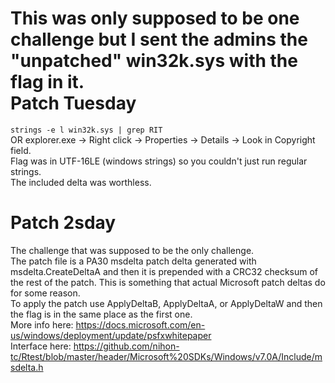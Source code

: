 This was only supposed to be one challenge but I sent the admins the "unpatched" win32k.sys with the flag in it.  
Patch Tuesday
=============
`strings -e l win32k.sys | grep RIT`  
OR
explorer.exe -> Right click -> Properties -> Details -> Look in Copyright field.  
Flag was in UTF-16LE (windows strings) so you couldn't just run regular strings.  
The included delta was worthless.  

Patch 2sday
===========
The challenge that was supposed to be the only challenge.  
The patch file is a PA30 msdelta patch delta generated with msdelta.CreateDeltaA and then it is prepended with a CRC32 checksum of the rest of the patch. This is something that actual Microsoft patch deltas do for some reason.  
To apply the patch use ApplyDeltaB, ApplyDeltaA, or ApplyDeltaW and then the flag is in the same place as the first one.  
More info here:  https://docs.microsoft.com/en-us/windows/deployment/update/psfxwhitepaper  
Interface here:  https://github.com/nihon-tc/Rtest/blob/master/header/Microsoft%20SDKs/Windows/v7.0A/Include/msdelta.h  
